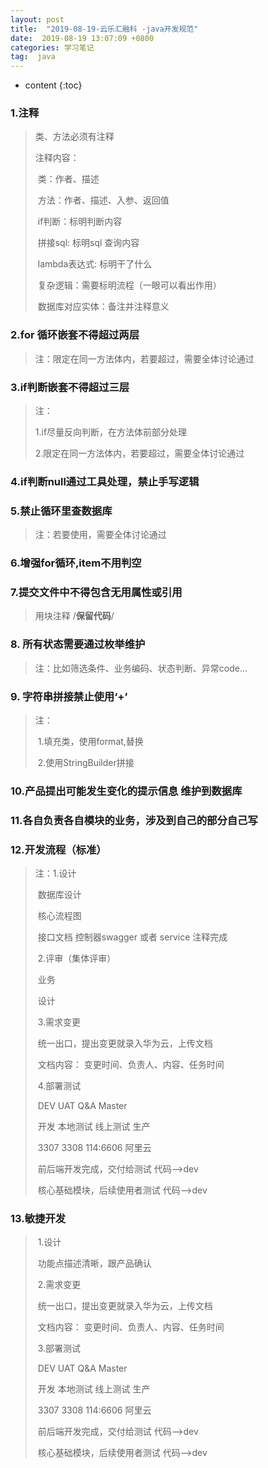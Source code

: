 ```yaml
---
layout: post
title:  "2019-08-19-云乐汇融科 -java开发规范"
date:  2019-08-19 13:07:09 +0800
categories: 学习笔记
tag:  java
---
```



* content
{:toc}


### 1.注释

>类、方法必须有注释
>
>注释内容：
>
>​	类：作者、描述
>
>​	方法：作者、描述、入参、返回值
>
>​	if判断：标明判断内容
>
>​	拼接sql: 标明sql 查询内容
>
>​	lambda表达式: 标明干了什么
>
>​	复杂逻辑：需要标明流程（一眼可以看出作用）
>
>​	数据库对应实体：备注并注释意义

### 2.for 循环嵌套不得超过两层

> 注：限定在同一方法体内，若要超过，需要全体讨论通过

### 3.if判断嵌套不得超过三层

>注：
>
>1.if尽量反向判断，在方法体前部分处理
>
>2.限定在同一方法体内，若要超过，需要全体讨论通过

### 4.if判断null通过工具处理，禁止手写逻辑

### 5.禁止循环里查数据库

>注：若要使用，需要全体讨论通过

### 6.增强for循环,item不用判空

### 7.提交文件中不得包含无用属性或引用

>用块注释 /**保留代码**/

### 8. 所有状态需要通过枚举维护

>注：比如筛选条件、业务编码、状态判断、异常code...

### 9. 字符串拼接禁止使用‘+’

>注：
>
>​	1.填充类，使用format,替换
>
>​	2.使用StringBuilder拼接

### 10.产品提出可能发生变化的提示信息 维护到数据库

### 11.各自负责各自模块的业务，涉及到自己的部分自己写

### 12.开发流程（标准）

>注：1.设计
>
>​			数据库设计
>
>​			核心流程图 
>
>​			接口文档 控制器swagger 或者 service 注释完成
>
>​		2.评审（集体评审）
>
>​			业务
>
>​			设计
>
>​		3.需求变更
>
>​			统一出口，提出变更就录入华为云，上传文档
>
>​			文档内容： 变更时间、负责人、内容、任务时间
>
>​		4.部署测试
>
>​			 DEV	           UAT                 Q&A                           Master
>
>​			 开发           本地测试           线上测试                       生产
>
>​			3307             3308               114:6606                     阿里云
>
>​            前后端开发完成，交付给测试 代码-->dev
>
>​            核心基础模块，后续使用者测试 代码-->dev

### 13.敏捷开发

>​		1.设计
>
>​			功能点描述清晰，跟产品确认
>
>​		2.需求变更
>
>​			统一出口，提出变更就录入华为云，上传文档
>
>​			文档内容： 变更时间、负责人、内容、任务时间
>
>​		3.部署测试
>
>​			 DEV	           UAT                 Q&A                           Master
>
>​			 开发           本地测试           线上测试                       生产
>
>​			3307             3308               114:6606                     阿里云
>
>​            前后端开发完成，交付给测试 代码-->dev
>
>​            核心基础模块，后续使用者测试 代码-->dev